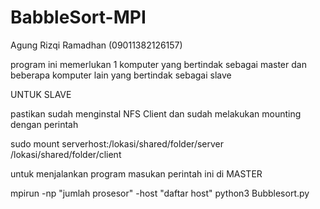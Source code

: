 # BabbleSort-MPI

Agung Rizqi Ramadhan (09011382126157)

program ini memerlukan 1 komputer yang bertindak sebagai master dan beberapa komputer lain yang bertindak sebagai slave

UNTUK SLAVE

pastikan sudah menginstal NFS Client dan sudah melakukan mounting dengan perintah

sudo mount serverhost:/lokasi/shared/folder/server /lokasi/shared/folder/client

untuk menjalankan program masukan perintah ini di MASTER

mpirun -np "jumlah prosesor" -host "daftar host" python3 Bubblesort.py
